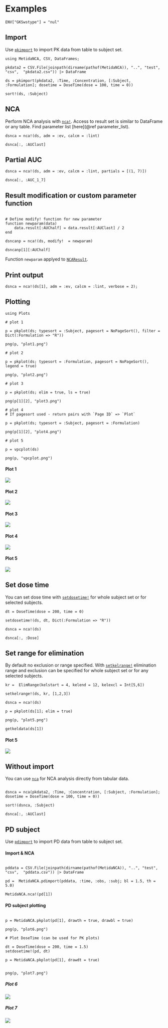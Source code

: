 # Examples

```@setup ncaexample
ENV["GKSwstype"] = "nul"
```

## Import

Use [`pkimport`](@ref) to import PK data from table to subject set.

```@example ncaexample
using MetidaNCA, CSV, DataFrames;

pkdata2 = CSV.File(joinpath(dirname(pathof(MetidaNCA)), "..", "test", "csv",  "pkdata2.csv")) |> DataFrame

ds = pkimport(pkdata2, :Time, :Concentration, [:Subject, :Formulation]; dosetime = DoseTime(dose = 100, time = 0))

sort!(ds, :Subject)
```

## NCA

Perform NCA analysis with [`nca!`](@ref). Access to result set is similar to DataFrame or any table.
Find parameter list [here](@ref parameter_list).

```@example ncaexample
dsnca = nca!(ds, adm = :ev, calcm = :lint)

dsnca[:, :AUClast]
```

## Partial AUC

```@example ncaexample
dsnca = nca!(ds, adm = :ev, calcm = :lint, partials = [(1, 7)])

dsnca[:, :AUC_1_7]
```

## Result modification or custom parameter function 

```@example ncaexample

# Define modify! function for new parameter
function newparam(data)
    data.result[:AUChalf] = data.result[:AUClast] / 2
end

dsncanp = nca!(ds, modify!  = newparam)

dsncanp[1][:AUChalf]
```

Function `newparam` applyed to [`NCAResult`](@ref).


## Print output

```@example ncaexample
dsnca = nca!(ds[1], adm = :ev, calcm = :lint, verbose = 2);

```

## Plotting

```@example ncaexample
using Plots

# plot 1

p = pkplot(ds; typesort = :Subject, pagesort = NoPageSort(), filter = Dict(:Formulation => "R"))

png(p, "plot1.png")

# plot 2

p = pkplot(ds; typesort = :Formulation, pagesort = NoPageSort(), legend = true)

png(p, "plot2.png")

# plot 3

p = pkplot(ds; elim = true, ls = true)

png(p[1][2], "plot3.png")

# plot 4
# If pagesort used - return pairs with `Page ID` => `Plot`

p = pkplot(ds; typesort = :Subject, pagesort = :Formulation)

png(p[1][2], "plot4.png")

# plot 5

p = vpcplot(ds)

png(p, "vpcplot.png")

```

#### Plot 1

![](plot1.png)

#### Plot 2

![](plot2.png)

#### Plot 3

![](plot3.png)

#### Plot 4

![](plot4.png)

#### Plot 5

![](vpcplot.png)

## Set dose time

You can set dose time with [`setdosetime!`](@ref) for whole subject set or for
selected subjects.

```@example ncaexample
dt = DoseTime(dose = 200, time = 0)

setdosetime!(ds, dt, Dict(:Formulation => "R"))

dsnca = nca!(ds)

dsnca[:, :Dose]
```

## Set range for elimination

By default no exclusion or range specified. With [`setkelrange!`](@ref) elimination range and exclusion
can be specified for whole subject set or for any selected subjects.

```@example ncaexample
kr =  ElimRange(kelstart = 4, kelend = 12, kelexcl = Int[5,6])

setkelrange!(ds, kr, [1,2,3])

dsnca = nca!(ds)

p = pkplot(ds[1]; elim = true)

png(p, "plot5.png")

getkeldata(ds[1])
```

#### Plot 5

![](plot5.png)


## Without import

You  can use [`nca`](@ref) for NCA analysis directly from tabular data.

```@example ncaexample

dsnca = nca(pkdata2, :Time, :Concentration, [:Subject, :Formulation]; dosetime = DoseTime(dose = 100, time = 0))

sort!(dsnca, :Subject)

dsnca[:, :AUClast]
```

## PD subject

Use [`pdimport`](@ref) to import PD data from table to subject set.

#### Import & NCA

```@example ncaexample

pddata = CSV.File(joinpath(dirname(pathof(MetidaNCA)), "..", "test", "csv",  "pddata.csv")) |> DataFrame

pd =  MetidaNCA.pdimport(pddata, :time, :obs, :subj; bl = 1.5, th = 5.0)

MetidaNCA.nca!(pd[1])
```

#### PD subject plotting

```@example ncaexample

p = MetidaNCA.pkplot(pd[1], drawth = true, drawbl = true)

png(p, "plot6.png")

# Plot DoseTime (can be used for PK plots)

dt = DoseTime(dose = 200, time = 1.5)
setdosetime!(pd, dt)

p = MetidaNCA.pkplot(pd[1], drawdt = true)


png(p, "plot7.png")
```

##### Plot 6

![](plot6.png)

##### Plot 7

![](plot7.png)
